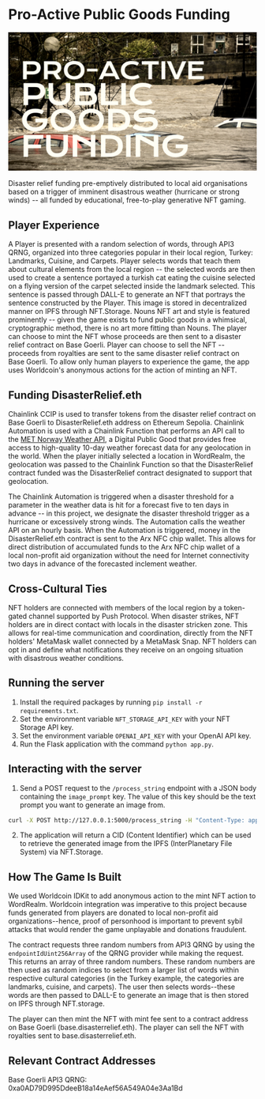 # Pro-Active Public Goods Funding

![cover image](https://github.com/jdubpark/WordRealmForGood/blob/main/CoverImage.png)

Disaster relief funding pre-emptively distributed to local aid organisations based on a trigger of imminent disastrous weather (hurricane or strong winds) -- all funded by educational, free-to-play generative NFT gaming.

## Player Experience

A Player is presented with a random selection of words, through API3 QRNG, organized into three categories popular in their local region, Turkey: Landmarks, Cuisine, and Carpets. Player selects words that teach them about cultural elements from the local region -- the selected words are then used to create a sentence portayed a turkish cat eating the cuisine selected on a flying version of the carpet selected inside the landmark selected. This sentence is passed through DALL-E to generate an NFT that portrays the sentence constructed by the Player. This image is stored in decentralized manner on IPFS through NFT.Storage. Nouns NFT art and style is featured prominently -- given the game exists to fund public goods in a whimsical, cryptographic method, there is no art more fitting than Nouns. The player can choose to mint the NFT whose proceeds are then sent to a disaster relief contract on Base Goerli. Player can choose to sell the NFT -- proceeds from royalties are sent to the same disaster relief contract on Base Goerli. To allow only human players to experience the game, the app uses Worldcoin's anonymous actions for the action of minting an NFT.

## Funding DisasterRelief.eth

Chainlink CCIP is used to transfer tokens from the disaster relief contract on Base Goerli to DisasterRelief.eth address on Ethereum Sepolia. Chainlink Automation is used with a Chainlink Function that performs an API call to the [MET Norway Weather API](https://app.digitalpublicgoods.net/a/10219), a Digital Public Good that provides free access to high-quality 10-day weather forecast data for any geolocation in the world. When the player initially selected a location in WordRealm, the geolocation was passed to the Chainlink Function so that the DisasterRelief contract funded was the DisasterRelief contract designated to support that geolocation.

The Chainlink Automation is triggered when a disaster threshold for a parameter in the weather data is hit for a forecast five to ten days in advance -- in this project, we designate the disaster threshold trigger as a hurricane or excessively strong winds. The Automation calls the weather API on an hourly basis. When the Automation is triggered, money in the DisasterRelief.eth contract is sent to the Arx NFC chip wallet. This allows for direct distribution of accumulated funds to the Arx NFC chip wallet of a local non-profit aid organization without the need for Internet connectivity two days in advance of the forecasted inclement weather.

## Cross-Cultural Ties

NFT holders are connected with members of the local region by a token-gated channel supported by Push Protocol. When disaster strikes, NFT holders are in direct contact with locals in the disaster stricken zone. This allows for real-time communication and coordination, directly from the NFT holders' MetaMask wallet connected by a MetaMask Snap. NFT holders can opt in and define what notifications they receive on an ongoing situation with disastrous weather conditions.

## Running the server

1. Install the required packages by running `pip install -r requirements.txt`.
2. Set the environment variable `NFT_STORAGE_API_KEY` with your NFT Storage API key.
3. Set the environment variable `OPENAI_API_KEY` with your OpenAI API key.
4. Run the Flask application with the command `python app.py`.

## Interacting with the server

1. Send a POST request to the `/process_string` endpoint with a JSON body containing the `image_prompt` key. The value of this key should be the text prompt you want to generate an image from.

```bash
curl -X POST http://127.0.0.1:5000/process_string -H "Content-Type: application/json" -d '{"image_prompt": "Eating Turkish Ice Cream in Hagia Sophia"}'
```

2. The application will return a CID (Content Identifier) which can be used to retrieve the generated image from the IPFS (InterPlanetary File System) via NFT.Storage.

## How The Game Is Built

We used Worldcoin IDKit to add anonymous action to the mint NFT action to WordRealm. Worldcoin integration was imperative to this project because funds generated from players are donated to local non-profit aid organizations--hence, proof of personhood is important to prevent sybil attacks that would render the game unplayable and donations fraudulent.

The contract requests three random numbers from API3 QRNG by using the ```endpointIdUint256Array``` of the QRNG provider while making the request. This returns an array of three random numbers. These random numbers are then used as random indices to select from a larger list of words within respective cultural categories (in the Turkey example, the categories are landmarks, cuisine, and carpets). The user then selects words--these words are then passed to DALL-E to generate an image that is then stored on IPFS through NFT.storage.

The player can then mint the NFT with mint fee sent to a contract address on Base Goerli (base.disasterrelief.eth). The player can sell the NFT with royalties sent to base.disasterrelief.eth.

## Relevant Contract Addresses

Base Goerli API3 QRNG: 0xa0AD79D995DdeeB18a14eAef56A549A04e3Aa1Bd
